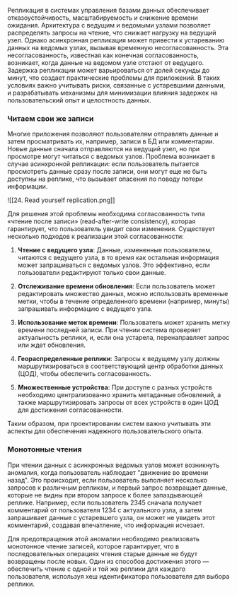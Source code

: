 Репликация в системах управления базами данных обеспечивает отказоустойчивость, масштабируемость и снижение времени ожидания. Архитектура с ведущим и ведомыми узлами позволяет распределять запросы на чтение, что снижает нагрузку на ведущий узел. Однако асинхронная репликация может привести к устареванию данных на ведомых узлах, вызывая временную несогласованность. Эта несогласованность, известная как конечная согласованность, возникает, когда данные на ведомом узле отстают от ведущего. Задержка репликации может варьироваться от долей секунды до минут, что создает практические проблемы для приложений. В таких условиях важно учитывать риски, связанные с устаревшими данными, и разрабатывать механизмы для минимизации влияния задержек на пользовательский опыт и целостность данных.

### Читаем свои же записи

Многие приложения позволяют пользователям отправлять данные и затем просматривать их, например, записи в БД или комментарии. Новые данные сначала отправляются на ведущий узел, но при просмотре могут читаться с ведомых узлов. Проблема возникает в случае асинхронной репликации: если пользователь пытается просмотреть данные сразу после записи, они могут еще не быть доступны на реплике, что вызывает опасения по поводу потери информации.

![[24. Read yourself replication.png]]

Для решения этой проблемы необходима согласованность типа «чтение после записи» (read-after-write consistency), которая гарантирует, что пользователь увидит свои изменения. Существует несколько подходов к реализации этой согласованности:

1. **Чтение с ведущего узла**: Данные, измененные пользователем, читаются с ведущего узла, в то время как остальная информация может запрашиваться с ведомых узлов. Это эффективно, если пользователи редактируют только свои данные.

2. **Отслеживание времени обновления**: Если пользователь может редактировать множество данных, можно использовать временные метки, чтобы в течение определенного времени (например, минуты) запрашивать информацию с ведущего узла.

3. **Использование меток времени**: Пользователь может хранить метку времени последней записи. При чтении система проверяет актуальность реплики, и, если она устарела, перенаправляет запрос или ждет обновления.

4. **Геораспределенные реплики**: Запросы к ведущему узлу должны маршрутизироваться в соответствующий центр обработки данных (ЦОД), чтобы обеспечить согласованность.

5. **Множественные устройства**: При доступе с разных устройств необходимо централизованно хранить метаданные обновлений, а также маршрутизировать запросы от всех устройств в один ЦОД для достижения согласованности. 

Таким образом, при проектировании систем важно учитывать эти аспекты для обеспечения надежного пользовательского опыта.

### Монотонные чтения

При чтении данных с асинхронных ведомых узлов может возникнуть аномалия, когда пользователь наблюдает "движение во времени назад". Это происходит, если пользователь выполняет несколько запросов к различным репликам, и первый запрос возвращает данные, которые не видны при втором запросе к более запаздывающей реплике. Например, если пользователь 2345 сначала получает комментарий от пользователя 1234 с актуального узла, а затем запрашивает данные с устаревшего узла, он может не увидеть этот комментарий, создавая впечатление, что информация исчезает.



Для предотвращения этой аномалии необходимо реализовать монотонное чтение записей, которое гарантирует, что в последовательных операциях чтения старые данные не будут возвращены после новых. Один из способов достижения этого — обеспечить чтение с одной и той же реплики для каждого пользователя, используя хеш идентификатора пользователя для выбора реплики.